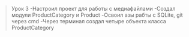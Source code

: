 >Урок 3
>-Настроил проект для работы с медиафайлами
>-Создал модули ProductCategory и Product
>-Освоил азы рабты с SQLite, git через cmd
>-Через терминал создал четыре объекта класса ProductCategory

